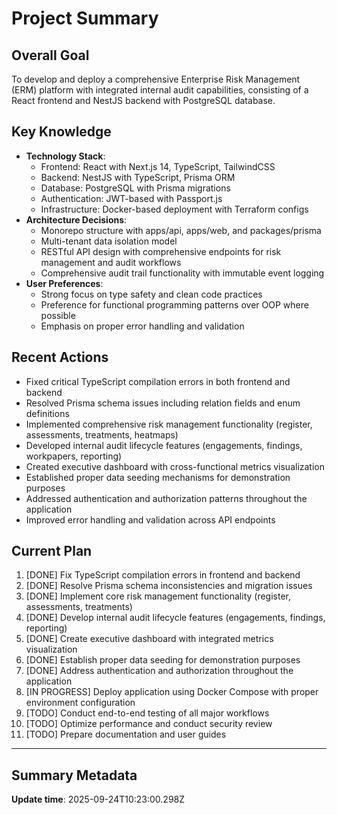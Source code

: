 # Project Summary

## Overall Goal
To develop and deploy a comprehensive Enterprise Risk Management (ERM) platform with integrated internal audit capabilities, consisting of a React frontend and NestJS backend with PostgreSQL database.

## Key Knowledge
- **Technology Stack**: 
  - Frontend: React with Next.js 14, TypeScript, TailwindCSS
  - Backend: NestJS with TypeScript, Prisma ORM
  - Database: PostgreSQL with Prisma migrations
  - Authentication: JWT-based with Passport.js
  - Infrastructure: Docker-based deployment with Terraform configs
- **Architecture Decisions**:
  - Monorepo structure with apps/api, apps/web, and packages/prisma
  - Multi-tenant data isolation model
  - RESTful API design with comprehensive endpoints for risk management and audit workflows
  - Comprehensive audit trail functionality with immutable event logging
- **User Preferences**:
  - Strong focus on type safety and clean code practices
  - Preference for functional programming patterns over OOP where possible
  - Emphasis on proper error handling and validation

## Recent Actions
- Fixed critical TypeScript compilation errors in both frontend and backend
- Resolved Prisma schema issues including relation fields and enum definitions
- Implemented comprehensive risk management functionality (register, assessments, treatments, heatmaps)
- Developed internal audit lifecycle features (engagements, findings, workpapers, reporting)
- Created executive dashboard with cross-functional metrics visualization
- Established proper data seeding mechanisms for demonstration purposes
- Addressed authentication and authorization patterns throughout the application
- Improved error handling and validation across API endpoints

## Current Plan
1. [DONE] Fix TypeScript compilation errors in frontend and backend
2. [DONE] Resolve Prisma schema inconsistencies and migration issues
3. [DONE] Implement core risk management functionality (register, assessments, treatments)
4. [DONE] Develop internal audit lifecycle features (engagements, findings, reporting)
5. [DONE] Create executive dashboard with integrated metrics visualization
6. [DONE] Establish proper data seeding for demonstration purposes
7. [DONE] Address authentication and authorization throughout the application
8. [IN PROGRESS] Deploy application using Docker Compose with proper environment configuration
9. [TODO] Conduct end-to-end testing of all major workflows
10. [TODO] Optimize performance and conduct security review
11. [TODO] Prepare documentation and user guides

---

## Summary Metadata
**Update time**: 2025-09-24T10:23:00.298Z 
